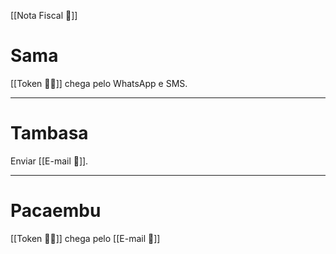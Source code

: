 [[Nota Fiscal 📃]]
# Sama

[[Token 🔑🔡]] chega pelo WhatsApp e SMS.

---

# Tambasa

Enviar [[E-mail 📧]].

---

# Pacaembu

[[Token 🔑🔡]] chega pelo [[E-mail 📧]]